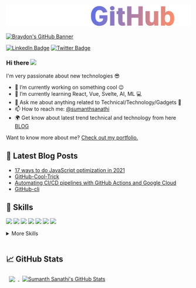 ![](profile_banner.svg)

[![Braydon's GitHub Banner](./assets/GitHubHeader.png)](https://braydoncoyer.dev)


[![LinkedIn Badge](https://img.shields.io/badge/LinkedIn-Profile-informational?style=flat&logo=linkedin&logoColor=white&color=0D76A8)](https://www.linkedin.com/in/c4tbt/)
[![Twitter Badge](https://img.shields.io/badge/Twitter-Profile-informational?style=flat&logo=twitter&logoColor=white&color=1CA2F1)](https://twitter.com/SumanthC4T)






### Hi there <a href="https://www.gautamkrishnar.com/"><img src="https://media.giphy.com/media/hvRJCLFzcasrR4ia7z/giphy.gif" width="25px"></a>

I'm very passionate about new technologies 😎

- 🔭 I’m currently working on something cool 😉
- 🌱 I’m currently learning React, Vue, Svelte, AI, ML 💻
- 💬 Ask me about anything related to Technical/Technology/Gadgets 📱
- 📫 How to reach me: [@sumanthsanathi](https://twitter.com/sumanthc4t)
- 🌍 Get know about latest trend technical and technology from here [BLOG](https://c4tbrilliantthoughts.com/blog)

Want to know more about me? [Check out my portfolio.](https://c4tbrilliantthoughts.github.io/resume/)



## 📕 Latest Blog Posts

- [17 ways to do JavaScript optimization in 2021](https://c4tbt.hashnode.dev/17-ways-to-do-javascript-optimization-in-2021)
- [GitHub-Cool-Trick](https://https://www.c4tbrilliantthoughts.com/post/github-cool-trick)
- [Automating CI/CD pipelines with GitHub Actions and Google Cloud](https://www.c4tbrilliantthoughts.com/post/automating-ci-cd-pipelines-with-github-actions-and-google-cloud)
- [GitHub-cli](https://www.c4tbrilliantthoughts.com/post/github-cli)


## 💼 Skills

![](https://img.shields.io/badge/Code-React-informational?style=flat&logo=react&logoColor=white&color=E8FC40)
![](https://img.shields.io/badge/Code-Angular-informational?style=flat&logo=angular&logoColor=white&color=E8FC40)
![](https://img.shields.io/badge/Code-Ionic-informational?style=flat&logo=ionic&logoColor=white&color=E8FC40)
![](https://img.shields.io/badge/Code-JavaScript-informational?style=flat&logo=JavaScript&logoColor=white&color=E8FC40)
![](https://img.shields.io/badge/Code-TypeScript-informational?style=flat&logo=TypeScript&logoColor=white&color=E8FC40)
![](https://img.shields.io/badge/Code-Java-informational?style=flat&logo=Java&logoColor=white&color=E8FC40)
![](https://img.shields.io/badge/Code-MongoDB-informational?style=flat&logo=MongoDB&logoColor=white&color=E8FC40)


<details>
<summary>More Skills</summary>
<br>

![](https://img.shields.io/badge/UI/UX-Web/Product/Mobile-informational?style=flat&logoColor=white&color=E8FC40)
![](https://img.shields.io/badge/Style-CSS-informational?style=flat&logo=css3&logoColor=white&color=E8FC40)
![](https://img.shields.io/badge/Style-Sass-informational?style=flat&logo=Sass&logoColor=white&color=E8FC40)


<br>

![](https://img.shields.io/badge/Test-Jasmine-informational?style=flat&logo=Jasmine&logoColor=white&color=E8FC40)
![](https://img.shields.io/badge/Test-Jest-informational?style=flat&logo=jest&logoColor=white&color=E8FC40)
![](https://img.shields.io/badge/Test-Mocha-informational?style=flat&logo=Mocha&logoColor=white&color=E8FC40)
![](https://img.shields.io/badge/Test-Cypress-informational?style=flat&logo=Cypress&logoColor=white&color=E8FC40)
![](https://img.shields.io/badge/Test-Cypress-informational?style=flat&logo=Cypress&logoColor=white&color=E8FC40)

<br>

![](https://img.shields.io/badge/Tools-Docker-informational?style=flat&logo=docker&logoColor=white&color=E8FC40)
![](https://img.shields.io/badge/Tools-NGINX-informational?style=flat&logo=nginx&logoColor=white&color=E8FC40)
![](https://img.shields.io/badge/Tools-Netlify-informational?style=flat&logo=netlify&logoColor=white&color=E8FC40)
![](https://img.shields.io/badge/Tools-Jenkins-informational?style=flat&logo=jenkins&logoColor=white&color=E8FC40)
![](https://img.shields.io/badge/Tools-SonarQube-informational?style=flat&logo=SonarQube&logoColor=white&color=E8FC40)
![](https://img.shields.io/badge/Tools-Actions-informational?style=flat&logo=github-actions&logoColor=white&color=E8FC40)
![](https://img.shields.io/badge/Tools-NPM-informational?style=flat&logo=npm&logoColor=white&color=E8FC40)
![](https://img.shields.io/badge/Tools-Postman-informational?style=flat&logo=Postman&logoColor=white&color=E8FC40)
![](https://img.shields.io/badge/Tools-Photoshop-informational?style=flat&logo=Adobe-Photoshop&logoColor=white&color=E8FC40)
![](https://img.shields.io/badge/Tools-Illustrator-informational?style=flat&logo=Adobe-Illustrator&logoColor=white&color=E8FC40)
![](https://img.shields.io/badge/Tools-AdobeXD-informational?style=flat&logo=Adobe-XD&logoColor=white&color=E8FC40)
![](https://img.shields.io/badge/Tools-GitHub-informational?style=flat&logo=GitHub&logoColor=white&color=E8FC40)
![](https://img.shields.io/badge/Tools-AzureDevOps-informational?style=flat&logo=AzureDevOps&logoColor=white&color=E8FC40)
![](https://img.shields.io/badge/Tools-Jira-informational?style=flat&logo=Jira-Software&logoColor=white&color=E8FC40)


</details>

<br>



## 📈 GitHub Stats

<a href="https://github.com/c4tbrilliantthoughts">
  <img align="center" style="margin:0.5rem" src="https://github-readme-stats.vercel.app/api/top-langs/?username=c4tbrilliantthoughts&hide=html,css&title_color=E8FC40&text_color=fff&icon_color=E8FC40&bg_color=14171A" />
</a>

<a href="https://github.com/c4tbrilliantthoughts">
  <img align="center" style="margin:0.5rem" src="https://github-readme-stats.vercel.app/api?username=c4tbrilliantthoughts&show_icons=true&line_height=27&count_private=true&title_color=E8FC40&text_color=fff&icon_color=fff&bg_color=14171A" alt="Sumanth Sanathi's GitHub Stats" />
</a>
